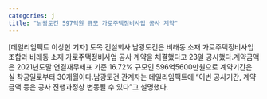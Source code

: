 ```yaml
---
categories: j
title: "남광토건 597억원 규모 가로주택정비사업 공사 계약"
---
```

[데일리임팩트 이상현 기자] 토목 건설회사 남광토건은 비래동 소재 가로주택정비사업조합과 비래동 소재 가로주택정비사업 공사 계약을 체결했다고 23일 공시했다.계약금액은 2021년도말 연결재무제표 기준 16.72% 규모인 596억5600만원으로 계약기간은 실 착공일로부터 30개월이다.남광토건 관계자는 데일리임팩트에 “이번 공사기간, 계약금액 등은 공사 진행과정상 변동될 수 있다”고 설명했다.